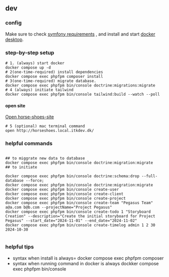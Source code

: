 ## dev
### config

Make sure to check [symfony requirements](https://symfony.com/doc/current/setup.html) , and install and start [docker desktop](https://www.docker.com/products/docker-desktop/).



### step-by-step setup

```shell
# 1. (always) start docker
docker compose up -d
# 2(one-time-required) install dependencies
docker compose exec phpfpm composer install
# 3(one-time-required) migrate database.
docker compose exec phpfpm bin/console doctrine:migrations:migrate
# 4 (always) initiate tailwind
docker compose exec phpfpm bin/console tailwind:build --watch --poll

```
####  open site
[Open horse-shoes-site ](http://horseshoes.local.itkdev.dk/)
```shell
# 5 (optional) mac terminal command
open http://horseshoes.local.itkdev.dk/
```

### helpful commands
```shell

## to miggrate new data to database
docker compose exec phpfpm bin/console doctrine:migration:migrate
## to initiate 

docker compose exec phpfpm bin/console doctrine:schema:drop --full-database --force; 
docker compose exec phpfpm bin/console doctrine:migration:migrate
docker compose exec phpfpm bin/console create-user
docker compose exec phpfpm bin/console create-client
docker compose exec phpfpm bin/console create-project
docker compose exec phpfpm bin/console create-team "Pegasus Team" a@a.com b@b.com --projectName="Project Pegasus"
docker compose exec phpfpm bin/console create-todo 1 "Storyboard Creation" --description="Create the initial storyboard for Project Pegasus" --start_date="2024-11-01" --end_date="2024-11-02"
docker compose exec phpfpm bin/console create-timelog admin 1 2 30 2024-10-30


```

### helpful tips 
- syntax when install is always= docker compose exec phpfpm composer <command> <command>
- syntax when running command in docker is always dockker compose exec phpfpm bin/console <command> <command>


